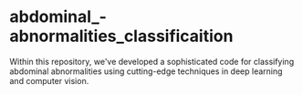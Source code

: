 # abdominal_-abnormalities_classificaition
Within this repository, we've developed a sophisticated code for classifying abdominal abnormalities using cutting-edge techniques in deep learning and computer vision.
